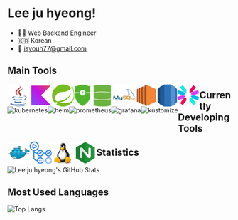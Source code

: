 # Lee ju hyeong!

- 🧑‍💻 Web Backend Engineer
- 🇰🇷 Korean
- 📧 [isyouh77@gmail.com](mailto:isyouh77@gmail.com)

## Main Tools
<div width="100%">
  <img align="left" src="https://raw.githubusercontent.com/ydmins/YdMinS/main/icons/java.png" alt="java" height="50px"/>
  <img align="left" src="https://raw.githubusercontent.com/ydmins/YdMinS/main/icons/kotlin.png" alt="kotlin" height="50px"/>
  <img align="left" src="https://raw.githubusercontent.com/ydmins/YdMinS/main/icons/spring.png" alt="spring" height="50px"/>
  <img align="left" src="https://raw.githubusercontent.com/ydmins/YdMinS/main/icons/spring-security.png" alt="spring security" height="50px"/>
  <img align="left" src="https://raw.githubusercontent.com/ydmins/YdMinS/main/icons/spring-data-jpa.png" alt="spring data jpa" height="50px"/>
  <img align="left" src="https://raw.githubusercontent.com/ydmins/YdMinS/main/icons/mysql.png" alt="mysql" height="50px"/>
  <img align="left" src="https://raw.githubusercontent.com/ydmins/YdMinS/main/icons/aws-ec2.png" alt="aws ec2" height="50px"/>
  <img align="left" src="https://raw.githubusercontent.com/ydmins/YdMinS/main/icons/aws-rds.png" alt="aws rds" height="50px"/>
  <img align="left" src="https://raw.githubusercontent.com/ydmins/YdMinS/main/icons/jwt.png" alt="jwt" height="50px"/>
  <img align="left" src="https://raw.githubusercontent.com/ydmins/YdMinS/main/icons/kubernetes.png" alt="kubernetes" height="50px"/>
  <img align="left" src="https://raw.githubusercontent.com/ydmins/YdMinS/main/icons/helm.png" alt="helm" height="50px"/>
  <img align="left" src="https://raw.githubusercontent.com/ydmins/YdMinS/main/icons/prometheus.png" alt="prometheus" height="50px"/>
  <img align="left" src="https://raw.githubusercontent.com/ydmins/YdMinS/main/icons/grafana.png" alt="grafana" height="50px"/>
  <img align="left" src="https://raw.githubusercontent.com/ydmins/YdMinS/main/icons/kustomize.png" alt="kustomize" height="50px"/>
</div>

## Currently Developing Tools
<div width="100%">
  <img align="left" src="https://raw.githubusercontent.com/ydmins/YdMinS/main/icons/docker.png" alt="docker" height="50px"/>
  <img align="left" src="https://raw.githubusercontent.com/ydmins/YdMinS/main/icons/github-actions.png" alt="github actions" height="50px"/>
  <img align="left" src="https://raw.githubusercontent.com/ydmins/YdMinS/main/icons/linux.png" alt="linux" height="50px"/>
  <img align="left" src="https://raw.githubusercontent.com/ydmins/YdMinS/main/icons/nginx.png" alt="nginx" height="50px"/>
</div>

## Statistics
![Lee ju hyeong's GitHub Stats](https://github-readme-stats.vercel.app/api?username=ydmins&show_icons=true&theme=dark&count_private=true)

## Most Used Languages
![Top Langs](https://github-readme-stats.vercel.app/api/top-langs/?username=ydmins&layout=compact&theme=dark)

